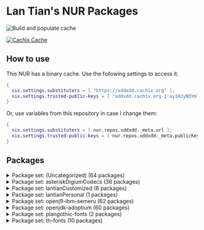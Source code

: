 # Lan Tian's NUR Packages

![Build and populate cache](https://github.com/xddxdd/nur-packages/workflows/Build%20and%20populate%20cache/badge.svg)

[![Cachix Cache](https://img.shields.io/badge/cachix-xddxdd-blue.svg)](https://xddxdd.cachix.org)

## How to use

This NUR has a binary cache. Use the following settings to access it:

```nix
{
  nix.settings.substituters = [ "https://xddxdd.cachix.org" ];
  nix.settings.trusted-public-keys = [ "xddxdd.cachix.org-1:ay1HJyNDYmlSwj5NXQG065C8LfoqqKaTNCyzeixGjf8=" ];
}
```

Or, use variables from this repository in case I change them:

```nix
{
  nix.settings.substituters = [ nur.repos.xddxdd._meta.url ];
  nix.settings.trusted-public-keys = [ nur.repos.xddxdd._meta.publicKey ];
}
```

## Packages

<details>
<summary>Package set: (Uncategorized) (64 packages)</summary>

| State | Name | Version | Path | Description |
| ----- | ---- | ------- | ---- | ----------- |
|  | [an-anime-game-launcher-bin](https://github.com/an-anime-team/an-anime-game-launcher) |  | `an-anime-game-launcher-bin` | (EXPERIMENTAL: Needs manual game patching) An Anime Game launcher for Linux with automatic patching fixing detection of Linux/Wine and telemetry disabling |
|  | [an-anime-game-launcher-gtk](https://github.com/an-anime-team/an-anime-game-launcher-gtk) | 1.2.3 | `an-anime-game-launcher-gtk-bin` | (EXPERIMENTAL: Needs manual game patching) An Anime Game Launcher variant written on Rust, GTK4 and libadwaita, using Anime Game Core library |
|  | [asterisk-g72x](https://github.com/arkadijs/asterisk-g72x) | 3855cec2ef2667f3e9224006dbaf179575752218 | `asterisk-g72x` | G.729 and G.723.1 codecs for Asterisk (Only G.729 is enabled) |
|  | [baidupcs-go](https://github.com/qjfoidnh/BaiduPCS-Go) | v3.9.0 | `baidupcs-go` | iikira/BaiduPCS-Go 原版基础上集成了分享链接/秒传链接转存功能 |
|  | [bilibili](https://app.bilibili.com/) | 1.8.2-1 | `bilibili` | Bilibili desktop client |
|  | [bird-babel-rtt](http://bird.network.cz) | e508ca76a198f633e1720466e1084333ae8b2742 | `bird-babel-rtt` | BIRD Internet Routing Daemon |
|  | [bird-lg-go](https://github.com/xddxdd/bird-lg-go) | 47c66b125cc28134cf1a39034b1067c8c4f8b2ce | `bird-lg-go` | BIRD looking glass in Go, for better maintainability, easier deployment & smaller memory footprint |
|  | [bird-lgproxy-go](https://github.com/xddxdd/bird-lg-go) | 47c66b125cc28134cf1a39034b1067c8c4f8b2ce | `bird-lgproxy-go` | BIRD looking glass in Go, for better maintainability, easier deployment & smaller memory footprint |
| `Broken` | [boringssl-oqs](https://openquantumsafe.org) | OQS-BoringSSL-snapshot-2022-08 | `boringssl-oqs` | Fork of BoringSSL that includes prototype quantum-resistant key exchange and authentication in the TLS handshake based on liboqs |
|  | [calibre-cops](http://blog.slucas.fr/en/oss/calibre-opds-php-server) | 1.1.3 | `calibre-cops` | Calibre OPDS (and HTML) PHP Server : web-based light alternative to Calibre content server / Calibre2OPDS to serve ebooks (epub, mobi, pdf, ...) |
|  | [chmlib](http://www.jedrea.com/chmlib) | 0.40a | `chmlib-utils` | A library for dealing with Microsoft ITSS/CHM format files |
|  | [chromium-oqs-bin](https://github.com/open-quantum-safe/oqs-demos) | 0.7.2 | `chromium-oqs-bin` | Chromium with Open Quantum Safe patches |
|  | [cloudpan189-go](https://github.com/tickstep/cloudpan189-go) | v0.1.2 | `cloudpan189-go` | 天翼云盘命令行客户端(CLI)，基于GO语言实现 |
|  | [deepspeech-gpu](https://github.com/mozilla/DeepSpeech) | 0.9.3 | `deepspeech-gpu` | Speech-to-text engine which can run in real time on devices ranging from a Raspberry Pi 4 to high power GPU servers. |
|  | [deepspeech](https://github.com/mozilla/DeepSpeech) | 0.9.3 | `deepspeech-wrappers` | Speech-to-text engine which can run in real time on devices ranging from a Raspberry Pi 4 to high power GPU servers. |
|  | [dingtalk](https://www.dingtalk.com/) | 1.4.0.20909 | `dingtalk` | 钉钉 |
|  | [dn42-pingfinder](https://git.dn42.dev/dn42/pingfinder/src/branch/master/clients) | 1.0.0 | `dn42-pingfinder` | DN42 Pingfinder |
|  | [douban-openapi-server](https://github.com/caryyu/douban-openapi-server) | c7e2a0f59ba5cfb2d10a31013547686a4afab99d | `douban-openapi-server` | A Douban API server that provides an unofficial APIs for media information gathering |
|  | [drone-vault](https://docs.drone.io/configure/secrets/external/vault/) | v1.2.0 | `drone-vault` | Drone plugin for integrating with the Vault secrets manager |
|  | [etherguard](https://github.com/KusakabeShi/EtherGuard-VPN) | 1356780d7d37ad5c44d3d25d2137be6120b8bf87 | `etherguard` | Layer2 version of wireguard with Floyd Warshall implement in go |
|  | [fcitx5-breeze](https://github.com/scratch-er/fcitx5-breeze) | 2.0.0 | `fcitx5-breeze` | Fcitx5 theme to match KDE's Breeze style |
|  | [flasgger](http://flasgger.pythonanywhere.com/) | 0.9.5 | `flasgger` | Easy OpenAPI specs and Swagger UI for your Flask API |
|  | [ftp-proxy](http://www.ftpproxy.org/) | 1.2.3 | `ftp-proxy` | ftp.proxy - FTP Proxy Server |
|  | [genshin-checkin-helper](https://gitlab.com/y1ndan/genshin-checkin-helper) | b9e36543bfe5b042e015463e5d0398cd234cba90 | `genshin-checkin-helper` | More than check-in for Genshin Impact. |
|  | [genshinhelper2](https://gitlab.com/y1ndan/genshinhelper2) | e786dedd153fb551baded7ee77d7eefa909555f7 | `genshinhelper2` | A Python library for miHoYo bbs and HoYoLAB Community. |
|  | [glauth](https://github.com/glauth/glauth) | v2.2.0-RC1 | `glauth` | A lightweight LDAP server for development, home use, or CI |
|  | [gopherus](http://gopherus.sourceforge.net/) | 1.2.1 | `gopherus` | Gopherus is a free, multiplatform, console-mode gopher client that provides a classic text interface to the gopherspace. |
|  | [hath](https://e-hentai.org/) | 1.6.1 | `hath` | Hentai@Home |
|  | [hesuvi-hrir](https://sourceforge.net/projects/hesuvi/) | 2.0.0.1 | `hesuvi-hrir` | Headphone Surround Virtualizations for Equalizer APO |
|  | [hoyo-glyphs](https://github.com/SpeedyOrc-C/Hoyo-Glyphs) | f87da0abeb152e9caf0d84b039f9a37d4af3bfa6 | `hoyo-glyphs` | Constructed scripts by Hoyoverse 米哈游的架空文字  |
|  | [kaixinsong-fonts](http://www.guoxuedashi.net/zidian/bujian/KaiXinSong.php) | 3.0 | `kaixinsong-fonts` | KaiXinSong |
|  | [konnect](https://github.com/Kopano-dev/konnect) | v0.34.0 | `konnect` | Kopano Konnect implements an OpenID provider (OP) with integrated web login and consent forms. |
|  | [ldap-auth-proxy](https://github.com/pinepain/ldap-auth-proxy) | 66a8236af574f554478fe376051b95f61235efc9 | `ldap-auth-proxy` | A simple drop-in HTTP proxy for transparent LDAP authentication which is also a HTTP auth backend. |
|  | [libnftnl](https://netfilter.org/projects/libnftnl/) | 1.2.4 | `libnftnl-fullcone` | A userspace library providing a low-level netlink API to the in-kernel nf_tables subsystem |
|  | [liboqs](https://openquantumsafe.org) | 0.7.2 | `liboqs` | C library for prototyping and experimenting with quantum-resistant cryptography |
|  | [netboot-xyz](https://netboot.xyz/) | 2.0.65 | `netboot-xyz` | Your favorite operating systems in one place. A network-based bootable operating system installer based on iPXE. |
|  | [netns-exec](https://github.com/pekman/netns-exec) | aa346fd058d47b238ae1b86250f414bcab2e7927 | `netns-exec` | Run command in Linux network namespace as normal user |
|  | [nftables](https://netfilter.org/projects/nftables/) | 1.0.5 | `nftables-fullcone` | The project that aims to replace the existing {ip,ip6,arp,eb}tables framework |
|  | [noise-suppression-for-voice](https://github.com/werman/noise-suppression-for-voice) | v1.03 | `noise-suppression-for-voice` | Noise suppression plugin based on Xiph's RNNoise |
|  | [nullfs](https://github.com/xrgtn/nullfs) | 0884f87ec01faaee219f59742c14ed3c3945f5c0 | `nullfs` | FUSE nullfs drivers |
|  | [nvlax](https://github.com/illnyang/nvlax) | b3699ad40c4dfbb9d46c53325d63ae8bf4a94d7f | `nvlax` | Future-proof NvENC & NvFBC patcher |
|  | [onepush](https://gitlab.com/y1ndan/onepush) | c7dd8c82e4eb74501d7e6bcf0c42d1caa0c0ffc2 | `onepush` | A Python library to send notifications to your iPhone, Discord, Telegram, WeChat, QQ and DingTalk. |
|  | [openssl-oqs](https://www.openssl.org/) | 1.1.1 | `openssl-oqs` | A cryptographic library that implements the SSL and TLS protocols |
|  | [openssl-oqs-provider](https://openquantumsafe.org) | 34c62eb06401c1f6986892a28c6f6646e3985949 | `openssl-oqs-provider` | OpenSSL 3 provider containing post-quantum algorithms |
|  | [osdlyrics](https://github.com/osdlyrics/osdlyrics) | 0.5.12 | `osdlyrics` | Standalone lyrics fetcher/displayer (windowed and OSD mode). |
|  | [payload-dumper-go](https://github.com/ssut/payload-dumper-go) | 1.2.2 | `payload-dumper-go` | An android OTA payload dumper written in Go |
|  | [phpmyadmin](https://www.phpmyadmin.net/) | 5.2.0 | `phpmyadmin` | A web interface for MySQL and MariaDB |
|  | [phppgadmin](https://github.com/phppgadmin/phppgadmin) | v7.14.3-mod | `phppgadmin` | The premier web-based administration tool for PostgreSQL |
|  | [qbittorrent-enhanced-edition](https://www.qbittorrent.org/) | release-4.5.0.10 | `qbittorrent-enhanced-edition` | Featureful free software BitTorrent client |
|  | [qemu-user-static](http://www.qemu.org/) | 7.2+dfsg-1 | `qemu-user-static` | A generic and open source machine emulator and virtualizer |
|  | [qq](https://im.qq.com/linuxqq) | 2.0.0-b2-1089 | `qq` | Tencent QQ for Linux |
|  | [qq](https://im.qq.com/linuxqq/index.html) | 2.0.1 | `qq-beta` | (HIGHLY EXPERIMENTAL) QQ beta edition |
|  | [qqmusic](https://y.qq.com/) | 1.1.5 | `qqmusic` | Tencent QQ Music (Untested) |
|  | [rime-aurora-pinyin](https://github.com/hosxy/rime-aurora-pinyin) | 122b46976401995cbafcfc748806985ff3a437a4 | `rime-aurora-pinyin` | 【极光拼音】输入方案 |
|  | [rime-dict](https://github.com/Iorest/rime-dict) | 325ecbda51cd93e07e2fe02e37e5f14d94a4a541 | `rime-dict` | RIME 词库增强 |
|  | [rime-moegirl](https://github.com/outloudvi/mw2fcitx/releases) | 20221214 | `rime-moegirl` | Releases for dict of zh.moegirl.org.cn |
|  | [rime-zhwiki](https://github.com/felixonmars/fcitx5-pinyin-zhwiki) | 20220529 | `rime-zhwiki` | Fcitx 5 Pinyin Dictionary from zh.wikipedia.org |
|  | [route-chain](https://github.com/xddxdd/route-chain) | e68c96e5e4df70c797d5a99acc8226713a22d7f5 | `route-chain` | A small app to generate a long path in traceroute. |
|  | [svp](https://www.svp-team.com/wiki/SVP:Linux) | 4.5.210 | `svp` | SmoothVideo Project 4 (SVP4) |
|  | [tachidesk-server](https://github.com/Suwayomi/Tachidesk-Server) | 0.6.2-r1074 | `tachidesk-server` | A rewrite of Tachiyomi for the Desktop |
|  | [vs-rife](https://github.com/HolyWu/vs-rife) | v3.0.0 | `vs-rife` | Real-Time Intermediate Flow Estimation for Video Frame Interpolation for VapourSynth |
|  | [wechat-uos](https://weixin.qq.com/) | 2.1.5 | `wechat-uos` | WeChat desktop (System Electron) |
|  | [wechat-uos-bin](https://weixin.qq.com/) | 2.1.5 | `wechat-uos-bin` | WeChat desktop (Official binary) |
|  | [wine-wechat](https://weixin.qq.com/) | 3.7.6 | `wine-wechat` | Wine WeChat |
</details>


<details>
<summary>Package set: asteriskDigiumCodecs (36 packages)</summary>

| State | Name | Version | Path | Description |
| ----- | ---- | ------- | ---- | ----------- |
|  | [asterisk-11-codec-silk](https://downloads.digium.com/pub/telephony/codec_silk/) | 1.0.3 | `asteriskDigiumCodecs.11.silk` | Asterisk 11 silk Codec by Digium |
|  | [asterisk-11-codec-siren14](https://downloads.digium.com/pub/telephony/codec_siren14/) | 1.0.7 | `asteriskDigiumCodecs.11.siren14` | Asterisk 11 siren14 Codec by Digium |
|  | [asterisk-11-codec-siren7](https://downloads.digium.com/pub/telephony/codec_siren7/) | 1.0.7 | `asteriskDigiumCodecs.11.siren7` | Asterisk 11 siren7 Codec by Digium |
|  | [asterisk-12-codec-silk](https://downloads.digium.com/pub/telephony/codec_silk/) | 1.0.3 | `asteriskDigiumCodecs.12.silk` | Asterisk 12 silk Codec by Digium |
|  | [asterisk-13-codec-opus](https://downloads.digium.com/pub/telephony/codec_opus/) | 1.3.0 | `asteriskDigiumCodecs.13.opus` | Asterisk 13 opus Codec by Digium |
|  | [asterisk-13-codec-silk](https://downloads.digium.com/pub/telephony/codec_silk/) | 1.0.3 | `asteriskDigiumCodecs.13.silk` | Asterisk 13 silk Codec by Digium |
|  | [asterisk-13-codec-siren14](https://downloads.digium.com/pub/telephony/codec_siren14/) | 1.0.7 | `asteriskDigiumCodecs.13.siren14` | Asterisk 13 siren14 Codec by Digium |
|  | [asterisk-13-codec-siren7](https://downloads.digium.com/pub/telephony/codec_siren7/) | 1.0.7 | `asteriskDigiumCodecs.13.siren7` | Asterisk 13 siren7 Codec by Digium |
|  | [asterisk-14-codec-opus](https://downloads.digium.com/pub/telephony/codec_opus/) | 1.3.0 | `asteriskDigiumCodecs.14.opus` | Asterisk 14 opus Codec by Digium |
|  | [asterisk-14-codec-silk](https://downloads.digium.com/pub/telephony/codec_silk/) | 1.0.3 | `asteriskDigiumCodecs.14.silk` | Asterisk 14 silk Codec by Digium |
|  | [asterisk-14-codec-siren14](https://downloads.digium.com/pub/telephony/codec_siren14/) | 1.0.7 | `asteriskDigiumCodecs.14.siren14` | Asterisk 14 siren14 Codec by Digium |
|  | [asterisk-14-codec-siren7](https://downloads.digium.com/pub/telephony/codec_siren7/) | 1.0.7 | `asteriskDigiumCodecs.14.siren7` | Asterisk 14 siren7 Codec by Digium |
|  | [asterisk-15-codec-opus](https://downloads.digium.com/pub/telephony/codec_opus/) | 1.3.0 | `asteriskDigiumCodecs.15.opus` | Asterisk 15 opus Codec by Digium |
|  | [asterisk-15-codec-silk](https://downloads.digium.com/pub/telephony/codec_silk/) | 1.0.3 | `asteriskDigiumCodecs.15.silk` | Asterisk 15 silk Codec by Digium |
|  | [asterisk-15-codec-siren14](https://downloads.digium.com/pub/telephony/codec_siren14/) | 1.0.7 | `asteriskDigiumCodecs.15.siren14` | Asterisk 15 siren14 Codec by Digium |
|  | [asterisk-15-codec-siren7](https://downloads.digium.com/pub/telephony/codec_siren7/) | 1.0.7 | `asteriskDigiumCodecs.15.siren7` | Asterisk 15 siren7 Codec by Digium |
|  | [asterisk-16-codec-opus](https://downloads.digium.com/pub/telephony/codec_opus/) | 1.3.0 | `asteriskDigiumCodecs.16.opus` | Asterisk 16 opus Codec by Digium |
|  | [asterisk-16-codec-silk](https://downloads.digium.com/pub/telephony/codec_silk/) | 1.0.3 | `asteriskDigiumCodecs.16.silk` | Asterisk 16 silk Codec by Digium |
|  | [asterisk-16-codec-siren14](https://downloads.digium.com/pub/telephony/codec_siren14/) | 1.0.7 | `asteriskDigiumCodecs.16.siren14` | Asterisk 16 siren14 Codec by Digium |
|  | [asterisk-16-codec-siren7](https://downloads.digium.com/pub/telephony/codec_siren7/) | 1.0.7 | `asteriskDigiumCodecs.16.siren7` | Asterisk 16 siren7 Codec by Digium |
|  | [asterisk-17-codec-opus](https://downloads.digium.com/pub/telephony/codec_opus/) | 1.3.0 | `asteriskDigiumCodecs.17.opus` | Asterisk 17 opus Codec by Digium |
|  | [asterisk-17-codec-silk](https://downloads.digium.com/pub/telephony/codec_silk/) | 1.0.3 | `asteriskDigiumCodecs.17.silk` | Asterisk 17 silk Codec by Digium |
|  | [asterisk-17-codec-siren14](https://downloads.digium.com/pub/telephony/codec_siren14/) | 1.0.7 | `asteriskDigiumCodecs.17.siren14` | Asterisk 17 siren14 Codec by Digium |
|  | [asterisk-17-codec-siren7](https://downloads.digium.com/pub/telephony/codec_siren7/) | 1.0.7 | `asteriskDigiumCodecs.17.siren7` | Asterisk 17 siren7 Codec by Digium |
|  | [asterisk-18-codec-opus](https://downloads.digium.com/pub/telephony/codec_opus/) | 1.3.0 | `asteriskDigiumCodecs.18.opus` | Asterisk 18 opus Codec by Digium |
|  | [asterisk-18-codec-silk](https://downloads.digium.com/pub/telephony/codec_silk/) | 1.0.3 | `asteriskDigiumCodecs.18.silk` | Asterisk 18 silk Codec by Digium |
|  | [asterisk-18-codec-siren14](https://downloads.digium.com/pub/telephony/codec_siren14/) | 1.0.7 | `asteriskDigiumCodecs.18.siren14` | Asterisk 18 siren14 Codec by Digium |
|  | [asterisk-18-codec-siren7](https://downloads.digium.com/pub/telephony/codec_siren7/) | 1.0.7 | `asteriskDigiumCodecs.18.siren7` | Asterisk 18 siren7 Codec by Digium |
|  | [asterisk-19-codec-opus](https://downloads.digium.com/pub/telephony/codec_opus/) | 1.3.0 | `asteriskDigiumCodecs.19.opus` | Asterisk 19 opus Codec by Digium |
|  | [asterisk-19-codec-silk](https://downloads.digium.com/pub/telephony/codec_silk/) | 1.0.3 | `asteriskDigiumCodecs.19.silk` | Asterisk 19 silk Codec by Digium |
|  | [asterisk-19-codec-siren14](https://downloads.digium.com/pub/telephony/codec_siren14/) | 1.0.7 | `asteriskDigiumCodecs.19.siren14` | Asterisk 19 siren14 Codec by Digium |
|  | [asterisk-19-codec-siren7](https://downloads.digium.com/pub/telephony/codec_siren7/) | 1.0.7 | `asteriskDigiumCodecs.19.siren7` | Asterisk 19 siren7 Codec by Digium |
|  | [asterisk-20-codec-opus](https://downloads.digium.com/pub/telephony/codec_opus/) | 1.3.0 | `asteriskDigiumCodecs.20.opus` | Asterisk 20 opus Codec by Digium |
|  | [asterisk-20-codec-silk](https://downloads.digium.com/pub/telephony/codec_silk/) | 1.0.3 | `asteriskDigiumCodecs.20.silk` | Asterisk 20 silk Codec by Digium |
|  | [asterisk-20-codec-siren14](https://downloads.digium.com/pub/telephony/codec_siren14/) | 1.0.7 | `asteriskDigiumCodecs.20.siren14` | Asterisk 20 siren14 Codec by Digium |
|  | [asterisk-20-codec-siren7](https://downloads.digium.com/pub/telephony/codec_siren7/) | 1.0.7 | `asteriskDigiumCodecs.20.siren7` | Asterisk 20 siren7 Codec by Digium |
</details>

<details>
<summary>Package set: lantianCustomized (8 packages)</summary>

| State | Name | Version | Path | Description |
| ----- | ---- | ------- | ---- | ----------- |
|  | [asterisk](https://www.asterisk.org/) | 20.0.0 | `lantianCustomized.asterisk` | Asterisk with Lan Tian modifications |
|  | [coredns-lantian](https://github.com/xddxdd/coredns) | 41a20197433c06398c7cfe17f1935c026b01c4fd | `lantianCustomized.coredns` | CoreDNS with Lan Tian's modifications |
|  | [linux](https://www.kernel.org/) | 6.1.0 | `lantianCustomized.linux-xanmod-lantian` | The Linux kernel (with patches: bridge-stp-helper, request-key-helper, 0001-drm-i915-gvt-Add-virtual-option-ROM-emulation.patch, 0002-qcserial.patch, 0004-hp-omen-fourzone.patch, 0008-hp-omen-mute-led.patch) |
|  | linux-config | 6.1.0 | `lantianCustomized.linux-xanmod-lantian-config` |  |
|  | [linux](https://www.kernel.org/) | 6.1.0 | `lantianCustomized.linux-xanmod-lantian-lto` | The Linux kernel (with patches: bridge-stp-helper, request-key-helper, 0001-drm-i915-gvt-Add-virtual-option-ROM-emulation.patch, 0002-qcserial.patch, 0004-hp-omen-fourzone.patch, 0008-hp-omen-mute-led.patch) |
|  | linux-config | 6.1.0 | `lantianCustomized.linux-xanmod-lantian-lto-config` |  |
|  | [nbfc-linux-lantian](https://github.com/xddxdd/nbfc-linux) | 32a49117ca3ff17d7681713a8dc8812323142dcb | `lantianCustomized.nbfc-linux` | NoteBook FanControl ported to Linux (with Lan Tian's modifications) |
|  | [nginx-lantian](https://openresty.org) | 1.21.4.1 | `lantianCustomized.nginx` | OpenResty with Lan Tian modifications |
</details>

<details>
<summary>Package set: lantianPersonal (1 packages)</summary>

| State | Name | Version | Path | Description |
| ----- | ---- | ------- | ---- | ----------- |
|  | libltnginx | 96698a667740ac45ca4571a04a6cfe39caf926c0 | `lantianPersonal.libltnginx` |  |
</details>

<details>
<summary>Package set: openj9-ibm-semeru (62 packages)</summary>

| State | Name | Version | Path | Description |
| ----- | ---- | ------- | ---- | ----------- |
|  | [openj9-ibm-semeru-jdk-bin](https://developer.ibm.com/languages/java/semeru-runtimes/) | 11.0.17.0 | `openj9-ibm-semeru.jdk-bin-11` | OpenJ9 binaries built by IBM Semeru |
|  | [openj9-ibm-semeru-jdk-bin](https://developer.ibm.com/languages/java/semeru-runtimes/) | 11.0.12.0 | `openj9-ibm-semeru.jdk-bin-11_0_12_0` | OpenJ9 binaries built by IBM Semeru |
|  | [openj9-ibm-semeru-jdk-bin](https://developer.ibm.com/languages/java/semeru-runtimes/) | 11.0.13.0 | `openj9-ibm-semeru.jdk-bin-11_0_13_0` | OpenJ9 binaries built by IBM Semeru |
|  | [openj9-ibm-semeru-jdk-bin](https://developer.ibm.com/languages/java/semeru-runtimes/) | 11.0.14.0 | `openj9-ibm-semeru.jdk-bin-11_0_14_0` | OpenJ9 binaries built by IBM Semeru |
|  | [openj9-ibm-semeru-jdk-bin](https://developer.ibm.com/languages/java/semeru-runtimes/) | 11.0.14.1 | `openj9-ibm-semeru.jdk-bin-11_0_14_1` | OpenJ9 binaries built by IBM Semeru |
|  | [openj9-ibm-semeru-jdk-bin](https://developer.ibm.com/languages/java/semeru-runtimes/) | 11.0.15.0 | `openj9-ibm-semeru.jdk-bin-11_0_15_0` | OpenJ9 binaries built by IBM Semeru |
|  | [openj9-ibm-semeru-jdk-bin](https://developer.ibm.com/languages/java/semeru-runtimes/) | 11.0.16.0 | `openj9-ibm-semeru.jdk-bin-11_0_16_0` | OpenJ9 binaries built by IBM Semeru |
|  | [openj9-ibm-semeru-jdk-bin](https://developer.ibm.com/languages/java/semeru-runtimes/) | 11.0.16.1 | `openj9-ibm-semeru.jdk-bin-11_0_16_1` | OpenJ9 binaries built by IBM Semeru |
|  | [openj9-ibm-semeru-jdk-bin](https://developer.ibm.com/languages/java/semeru-runtimes/) | 11.0.17.0 | `openj9-ibm-semeru.jdk-bin-11_0_17_0` | OpenJ9 binaries built by IBM Semeru |
|  | [openj9-ibm-semeru-jdk-bin](https://developer.ibm.com/languages/java/semeru-runtimes/) | 16.0.2.0 | `openj9-ibm-semeru.jdk-bin-16` | OpenJ9 binaries built by IBM Semeru |
|  | [openj9-ibm-semeru-jdk-bin](https://developer.ibm.com/languages/java/semeru-runtimes/) | 16.0.2.0 | `openj9-ibm-semeru.jdk-bin-16_0_2_0` | OpenJ9 binaries built by IBM Semeru |
|  | [openj9-ibm-semeru-jdk-bin](https://developer.ibm.com/languages/java/semeru-runtimes/) | 17.0.5.0 | `openj9-ibm-semeru.jdk-bin-17` | OpenJ9 binaries built by IBM Semeru |
|  | [openj9-ibm-semeru-jdk-bin](https://developer.ibm.com/languages/java/semeru-runtimes/) | 17.0.1.0 | `openj9-ibm-semeru.jdk-bin-17_0_1_0` | OpenJ9 binaries built by IBM Semeru |
|  | [openj9-ibm-semeru-jdk-bin](https://developer.ibm.com/languages/java/semeru-runtimes/) | 17.0.2.0 | `openj9-ibm-semeru.jdk-bin-17_0_2_0` | OpenJ9 binaries built by IBM Semeru |
|  | [openj9-ibm-semeru-jdk-bin](https://developer.ibm.com/languages/java/semeru-runtimes/) | 17.0.3.0 | `openj9-ibm-semeru.jdk-bin-17_0_3_0` | OpenJ9 binaries built by IBM Semeru |
|  | [openj9-ibm-semeru-jdk-bin](https://developer.ibm.com/languages/java/semeru-runtimes/) | 17.0.4.0 | `openj9-ibm-semeru.jdk-bin-17_0_4_0` | OpenJ9 binaries built by IBM Semeru |
|  | [openj9-ibm-semeru-jdk-bin](https://developer.ibm.com/languages/java/semeru-runtimes/) | 17.0.4.1 | `openj9-ibm-semeru.jdk-bin-17_0_4_1` | OpenJ9 binaries built by IBM Semeru |
|  | [openj9-ibm-semeru-jdk-bin](https://developer.ibm.com/languages/java/semeru-runtimes/) | 17.0.5.0 | `openj9-ibm-semeru.jdk-bin-17_0_5_0` | OpenJ9 binaries built by IBM Semeru |
|  | [openj9-ibm-semeru-jdk-bin](https://developer.ibm.com/languages/java/semeru-runtimes/) | 18.0.2.1 | `openj9-ibm-semeru.jdk-bin-18` | OpenJ9 binaries built by IBM Semeru |
|  | [openj9-ibm-semeru-jdk-bin](https://developer.ibm.com/languages/java/semeru-runtimes/) | 18.0.1.0 | `openj9-ibm-semeru.jdk-bin-18_0_1_0` | OpenJ9 binaries built by IBM Semeru |
|  | [openj9-ibm-semeru-jdk-bin](https://developer.ibm.com/languages/java/semeru-runtimes/) | 18.0.1.1 | `openj9-ibm-semeru.jdk-bin-18_0_1_1` | OpenJ9 binaries built by IBM Semeru |
|  | [openj9-ibm-semeru-jdk-bin](https://developer.ibm.com/languages/java/semeru-runtimes/) | 18.0.2.0 | `openj9-ibm-semeru.jdk-bin-18_0_2_0` | OpenJ9 binaries built by IBM Semeru |
|  | [openj9-ibm-semeru-jdk-bin](https://developer.ibm.com/languages/java/semeru-runtimes/) | 18.0.2.1 | `openj9-ibm-semeru.jdk-bin-18_0_2_1` | OpenJ9 binaries built by IBM Semeru |
|  | [openj9-ibm-semeru-jdk-bin](https://developer.ibm.com/languages/java/semeru-runtimes/) | 8.0.352.0 | `openj9-ibm-semeru.jdk-bin-8` | OpenJ9 binaries built by IBM Semeru |
|  | [openj9-ibm-semeru-jdk-bin](https://developer.ibm.com/languages/java/semeru-runtimes/) | 8.0.302.0 | `openj9-ibm-semeru.jdk-bin-8_0_302_0` | OpenJ9 binaries built by IBM Semeru |
|  | [openj9-ibm-semeru-jdk-bin](https://developer.ibm.com/languages/java/semeru-runtimes/) | 8.0.312.0 | `openj9-ibm-semeru.jdk-bin-8_0_312_0` | OpenJ9 binaries built by IBM Semeru |
|  | [openj9-ibm-semeru-jdk-bin](https://developer.ibm.com/languages/java/semeru-runtimes/) | 8.0.322.0 | `openj9-ibm-semeru.jdk-bin-8_0_322_0` | OpenJ9 binaries built by IBM Semeru |
|  | [openj9-ibm-semeru-jdk-bin](https://developer.ibm.com/languages/java/semeru-runtimes/) | 8.0.332.0 | `openj9-ibm-semeru.jdk-bin-8_0_332_0` | OpenJ9 binaries built by IBM Semeru |
|  | [openj9-ibm-semeru-jdk-bin](https://developer.ibm.com/languages/java/semeru-runtimes/) | 8.0.345.0 | `openj9-ibm-semeru.jdk-bin-8_0_345_0` | OpenJ9 binaries built by IBM Semeru |
|  | [openj9-ibm-semeru-jdk-bin](https://developer.ibm.com/languages/java/semeru-runtimes/) | 8.0.345.1 | `openj9-ibm-semeru.jdk-bin-8_0_345_1` | OpenJ9 binaries built by IBM Semeru |
|  | [openj9-ibm-semeru-jdk-bin](https://developer.ibm.com/languages/java/semeru-runtimes/) | 8.0.352.0 | `openj9-ibm-semeru.jdk-bin-8_0_352_0` | OpenJ9 binaries built by IBM Semeru |
|  | [openj9-ibm-semeru-jre-bin](https://developer.ibm.com/languages/java/semeru-runtimes/) | 11.0.17.0 | `openj9-ibm-semeru.jre-bin-11` | OpenJ9 binaries built by IBM Semeru |
|  | [openj9-ibm-semeru-jre-bin](https://developer.ibm.com/languages/java/semeru-runtimes/) | 11.0.12.0 | `openj9-ibm-semeru.jre-bin-11_0_12_0` | OpenJ9 binaries built by IBM Semeru |
|  | [openj9-ibm-semeru-jre-bin](https://developer.ibm.com/languages/java/semeru-runtimes/) | 11.0.13.0 | `openj9-ibm-semeru.jre-bin-11_0_13_0` | OpenJ9 binaries built by IBM Semeru |
|  | [openj9-ibm-semeru-jre-bin](https://developer.ibm.com/languages/java/semeru-runtimes/) | 11.0.14.0 | `openj9-ibm-semeru.jre-bin-11_0_14_0` | OpenJ9 binaries built by IBM Semeru |
|  | [openj9-ibm-semeru-jre-bin](https://developer.ibm.com/languages/java/semeru-runtimes/) | 11.0.14.1 | `openj9-ibm-semeru.jre-bin-11_0_14_1` | OpenJ9 binaries built by IBM Semeru |
|  | [openj9-ibm-semeru-jre-bin](https://developer.ibm.com/languages/java/semeru-runtimes/) | 11.0.15.0 | `openj9-ibm-semeru.jre-bin-11_0_15_0` | OpenJ9 binaries built by IBM Semeru |
|  | [openj9-ibm-semeru-jre-bin](https://developer.ibm.com/languages/java/semeru-runtimes/) | 11.0.16.0 | `openj9-ibm-semeru.jre-bin-11_0_16_0` | OpenJ9 binaries built by IBM Semeru |
|  | [openj9-ibm-semeru-jre-bin](https://developer.ibm.com/languages/java/semeru-runtimes/) | 11.0.16.1 | `openj9-ibm-semeru.jre-bin-11_0_16_1` | OpenJ9 binaries built by IBM Semeru |
|  | [openj9-ibm-semeru-jre-bin](https://developer.ibm.com/languages/java/semeru-runtimes/) | 11.0.17.0 | `openj9-ibm-semeru.jre-bin-11_0_17_0` | OpenJ9 binaries built by IBM Semeru |
|  | [openj9-ibm-semeru-jre-bin](https://developer.ibm.com/languages/java/semeru-runtimes/) | 16.0.2.0 | `openj9-ibm-semeru.jre-bin-16` | OpenJ9 binaries built by IBM Semeru |
|  | [openj9-ibm-semeru-jre-bin](https://developer.ibm.com/languages/java/semeru-runtimes/) | 16.0.2.0 | `openj9-ibm-semeru.jre-bin-16_0_2_0` | OpenJ9 binaries built by IBM Semeru |
|  | [openj9-ibm-semeru-jre-bin](https://developer.ibm.com/languages/java/semeru-runtimes/) | 17.0.5.0 | `openj9-ibm-semeru.jre-bin-17` | OpenJ9 binaries built by IBM Semeru |
|  | [openj9-ibm-semeru-jre-bin](https://developer.ibm.com/languages/java/semeru-runtimes/) | 17.0.1.0 | `openj9-ibm-semeru.jre-bin-17_0_1_0` | OpenJ9 binaries built by IBM Semeru |
|  | [openj9-ibm-semeru-jre-bin](https://developer.ibm.com/languages/java/semeru-runtimes/) | 17.0.2.0 | `openj9-ibm-semeru.jre-bin-17_0_2_0` | OpenJ9 binaries built by IBM Semeru |
|  | [openj9-ibm-semeru-jre-bin](https://developer.ibm.com/languages/java/semeru-runtimes/) | 17.0.3.0 | `openj9-ibm-semeru.jre-bin-17_0_3_0` | OpenJ9 binaries built by IBM Semeru |
|  | [openj9-ibm-semeru-jre-bin](https://developer.ibm.com/languages/java/semeru-runtimes/) | 17.0.4.0 | `openj9-ibm-semeru.jre-bin-17_0_4_0` | OpenJ9 binaries built by IBM Semeru |
|  | [openj9-ibm-semeru-jre-bin](https://developer.ibm.com/languages/java/semeru-runtimes/) | 17.0.4.1 | `openj9-ibm-semeru.jre-bin-17_0_4_1` | OpenJ9 binaries built by IBM Semeru |
|  | [openj9-ibm-semeru-jre-bin](https://developer.ibm.com/languages/java/semeru-runtimes/) | 17.0.5.0 | `openj9-ibm-semeru.jre-bin-17_0_5_0` | OpenJ9 binaries built by IBM Semeru |
|  | [openj9-ibm-semeru-jre-bin](https://developer.ibm.com/languages/java/semeru-runtimes/) | 18.0.2.1 | `openj9-ibm-semeru.jre-bin-18` | OpenJ9 binaries built by IBM Semeru |
|  | [openj9-ibm-semeru-jre-bin](https://developer.ibm.com/languages/java/semeru-runtimes/) | 18.0.1.0 | `openj9-ibm-semeru.jre-bin-18_0_1_0` | OpenJ9 binaries built by IBM Semeru |
|  | [openj9-ibm-semeru-jre-bin](https://developer.ibm.com/languages/java/semeru-runtimes/) | 18.0.1.1 | `openj9-ibm-semeru.jre-bin-18_0_1_1` | OpenJ9 binaries built by IBM Semeru |
|  | [openj9-ibm-semeru-jre-bin](https://developer.ibm.com/languages/java/semeru-runtimes/) | 18.0.2.0 | `openj9-ibm-semeru.jre-bin-18_0_2_0` | OpenJ9 binaries built by IBM Semeru |
|  | [openj9-ibm-semeru-jre-bin](https://developer.ibm.com/languages/java/semeru-runtimes/) | 18.0.2.1 | `openj9-ibm-semeru.jre-bin-18_0_2_1` | OpenJ9 binaries built by IBM Semeru |
|  | [openj9-ibm-semeru-jre-bin](https://developer.ibm.com/languages/java/semeru-runtimes/) | 8.0.352.0 | `openj9-ibm-semeru.jre-bin-8` | OpenJ9 binaries built by IBM Semeru |
|  | [openj9-ibm-semeru-jre-bin](https://developer.ibm.com/languages/java/semeru-runtimes/) | 8.0.302.0 | `openj9-ibm-semeru.jre-bin-8_0_302_0` | OpenJ9 binaries built by IBM Semeru |
|  | [openj9-ibm-semeru-jre-bin](https://developer.ibm.com/languages/java/semeru-runtimes/) | 8.0.312.0 | `openj9-ibm-semeru.jre-bin-8_0_312_0` | OpenJ9 binaries built by IBM Semeru |
|  | [openj9-ibm-semeru-jre-bin](https://developer.ibm.com/languages/java/semeru-runtimes/) | 8.0.322.0 | `openj9-ibm-semeru.jre-bin-8_0_322_0` | OpenJ9 binaries built by IBM Semeru |
|  | [openj9-ibm-semeru-jre-bin](https://developer.ibm.com/languages/java/semeru-runtimes/) | 8.0.332.0 | `openj9-ibm-semeru.jre-bin-8_0_332_0` | OpenJ9 binaries built by IBM Semeru |
|  | [openj9-ibm-semeru-jre-bin](https://developer.ibm.com/languages/java/semeru-runtimes/) | 8.0.345.0 | `openj9-ibm-semeru.jre-bin-8_0_345_0` | OpenJ9 binaries built by IBM Semeru |
|  | [openj9-ibm-semeru-jre-bin](https://developer.ibm.com/languages/java/semeru-runtimes/) | 8.0.345.1 | `openj9-ibm-semeru.jre-bin-8_0_345_1` | OpenJ9 binaries built by IBM Semeru |
|  | [openj9-ibm-semeru-jre-bin](https://developer.ibm.com/languages/java/semeru-runtimes/) | 8.0.352.0 | `openj9-ibm-semeru.jre-bin-8_0_352_0` | OpenJ9 binaries built by IBM Semeru |
</details>

<details>
<summary>Package set: openjdk-adoptium (60 packages)</summary>

| State | Name | Version | Path | Description |
| ----- | ---- | ------- | ---- | ----------- |
|  | [openjdk-adoptium-jdk-bin](https://adoptium.net/) | 11.0.17_8_adopt | `openjdk-adoptium.jdk-bin-11` | OpenJDK binaries built by Eclipse Adoptium |
|  | [openjdk-adoptium-jdk-bin](https://adoptium.net/) | 11.0.12_7_adopt | `openjdk-adoptium.jdk-bin-11_0_12_7` | OpenJDK binaries built by Eclipse Adoptium |
|  | [openjdk-adoptium-jdk-bin](https://adoptium.net/) | 11.0.13_8_adopt | `openjdk-adoptium.jdk-bin-11_0_13_8` | OpenJDK binaries built by Eclipse Adoptium |
|  | [openjdk-adoptium-jdk-bin](https://adoptium.net/) | 11.0.14.1_1_adopt | `openjdk-adoptium.jdk-bin-11_0_14_1_1` | OpenJDK binaries built by Eclipse Adoptium |
|  | [openjdk-adoptium-jdk-bin](https://adoptium.net/) | 11.0.14_9_adopt | `openjdk-adoptium.jdk-bin-11_0_14_9` | OpenJDK binaries built by Eclipse Adoptium |
|  | [openjdk-adoptium-jdk-bin](https://adoptium.net/) | 11.0.15_10_adopt | `openjdk-adoptium.jdk-bin-11_0_15_10` | OpenJDK binaries built by Eclipse Adoptium |
|  | [openjdk-adoptium-jdk-bin](https://adoptium.net/) | 11.0.16.1_1_adopt | `openjdk-adoptium.jdk-bin-11_0_16_1_1` | OpenJDK binaries built by Eclipse Adoptium |
|  | [openjdk-adoptium-jdk-bin](https://adoptium.net/) | 11.0.16_8_adopt | `openjdk-adoptium.jdk-bin-11_0_16_8` | OpenJDK binaries built by Eclipse Adoptium |
|  | [openjdk-adoptium-jdk-bin](https://adoptium.net/) | 11.0.17_8_adopt | `openjdk-adoptium.jdk-bin-11_0_17_8` | OpenJDK binaries built by Eclipse Adoptium |
|  | [openjdk-adoptium-jdk-bin](https://adoptium.net/) | 16.0.2_7_adopt | `openjdk-adoptium.jdk-bin-16` | OpenJDK binaries built by Eclipse Adoptium |
|  | [openjdk-adoptium-jdk-bin](https://adoptium.net/) | 16.0.2_7_adopt | `openjdk-adoptium.jdk-bin-16_0_2_7` | OpenJDK binaries built by Eclipse Adoptium |
|  | [openjdk-adoptium-jdk-bin](https://adoptium.net/) | 17.0.5_8_adopt | `openjdk-adoptium.jdk-bin-17` | OpenJDK binaries built by Eclipse Adoptium |
|  | [openjdk-adoptium-jdk-bin](https://adoptium.net/) | 17.0.1_12_adopt | `openjdk-adoptium.jdk-bin-17_0_1_12` | OpenJDK binaries built by Eclipse Adoptium |
|  | [openjdk-adoptium-jdk-bin](https://adoptium.net/) | 17.0.2_8_adopt | `openjdk-adoptium.jdk-bin-17_0_2_8` | OpenJDK binaries built by Eclipse Adoptium |
|  | [openjdk-adoptium-jdk-bin](https://adoptium.net/) | 17.0.3_7_adopt | `openjdk-adoptium.jdk-bin-17_0_3_7` | OpenJDK binaries built by Eclipse Adoptium |
|  | [openjdk-adoptium-jdk-bin](https://adoptium.net/) | 17.0.4.1_1_adopt | `openjdk-adoptium.jdk-bin-17_0_4_1_1` | OpenJDK binaries built by Eclipse Adoptium |
|  | [openjdk-adoptium-jdk-bin](https://adoptium.net/) | 17.0.4_8_adopt | `openjdk-adoptium.jdk-bin-17_0_4_8` | OpenJDK binaries built by Eclipse Adoptium |
|  | [openjdk-adoptium-jdk-bin](https://adoptium.net/) | 17.0.5_8_adopt | `openjdk-adoptium.jdk-bin-17_0_5_8` | OpenJDK binaries built by Eclipse Adoptium |
|  | [openjdk-adoptium-jdk-bin](https://adoptium.net/) | 17_35_adopt | `openjdk-adoptium.jdk-bin-17_35` | OpenJDK binaries built by Eclipse Adoptium |
|  | [openjdk-adoptium-jdk-bin](https://adoptium.net/) | 18.0.2.1_1_adopt | `openjdk-adoptium.jdk-bin-18` | OpenJDK binaries built by Eclipse Adoptium |
|  | [openjdk-adoptium-jdk-bin](https://adoptium.net/) | 18.0.1_10_adopt | `openjdk-adoptium.jdk-bin-18_0_1_10` | OpenJDK binaries built by Eclipse Adoptium |
|  | [openjdk-adoptium-jdk-bin](https://adoptium.net/) | 18.0.2.1_1_adopt | `openjdk-adoptium.jdk-bin-18_0_2_1_1` | OpenJDK binaries built by Eclipse Adoptium |
|  | [openjdk-adoptium-jdk-bin](https://adoptium.net/) | 18.0.2_9_adopt | `openjdk-adoptium.jdk-bin-18_0_2_9` | OpenJDK binaries built by Eclipse Adoptium |
|  | [openjdk-adoptium-jdk-bin](https://adoptium.net/) | 18_36_adopt | `openjdk-adoptium.jdk-bin-18_36` | OpenJDK binaries built by Eclipse Adoptium |
|  | [openjdk-adoptium-jdk-bin](https://adoptium.net/) | 8u352-b08_adopt | `openjdk-adoptium.jdk-bin-8` | OpenJDK binaries built by Eclipse Adoptium |
|  | [openjdk-adoptium-jdk-bin](https://adoptium.net/) | 8u302-b08 | `openjdk-adoptium.jdk-bin-8u302_b08` | OpenJDK binaries built by Eclipse Adoptium |
|  | [openjdk-adoptium-jdk-bin](https://adoptium.net/) | 8u312-b07 | `openjdk-adoptium.jdk-bin-8u312_b07` | OpenJDK binaries built by Eclipse Adoptium |
|  | [openjdk-adoptium-jdk-bin](https://adoptium.net/) | 8u322-b06_adopt | `openjdk-adoptium.jdk-bin-8u322_b06` | OpenJDK binaries built by Eclipse Adoptium |
|  | [openjdk-adoptium-jdk-bin](https://adoptium.net/) | 8u332-b09_adopt | `openjdk-adoptium.jdk-bin-8u332_b09` | OpenJDK binaries built by Eclipse Adoptium |
|  | [openjdk-adoptium-jdk-bin](https://adoptium.net/) | 8u342-b07_adopt | `openjdk-adoptium.jdk-bin-8u342_b07` | OpenJDK binaries built by Eclipse Adoptium |
|  | [openjdk-adoptium-jdk-bin](https://adoptium.net/) | 8u345-b01_adopt | `openjdk-adoptium.jdk-bin-8u345_b01` | OpenJDK binaries built by Eclipse Adoptium |
|  | [openjdk-adoptium-jdk-bin](https://adoptium.net/) | 8u352-b08_adopt | `openjdk-adoptium.jdk-bin-8u352_b08` | OpenJDK binaries built by Eclipse Adoptium |
|  | [openjdk-adoptium-jre-bin](https://adoptium.net/) | 11.0.17_8_adopt | `openjdk-adoptium.jre-bin-11` | OpenJDK binaries built by Eclipse Adoptium |
|  | [openjdk-adoptium-jre-bin](https://adoptium.net/) | 11.0.12_7_adopt | `openjdk-adoptium.jre-bin-11_0_12_7` | OpenJDK binaries built by Eclipse Adoptium |
|  | [openjdk-adoptium-jre-bin](https://adoptium.net/) | 11.0.13_8_adopt | `openjdk-adoptium.jre-bin-11_0_13_8` | OpenJDK binaries built by Eclipse Adoptium |
|  | [openjdk-adoptium-jre-bin](https://adoptium.net/) | 11.0.14.1_1_adopt | `openjdk-adoptium.jre-bin-11_0_14_1_1` | OpenJDK binaries built by Eclipse Adoptium |
|  | [openjdk-adoptium-jre-bin](https://adoptium.net/) | 11.0.14_9_adopt | `openjdk-adoptium.jre-bin-11_0_14_9` | OpenJDK binaries built by Eclipse Adoptium |
|  | [openjdk-adoptium-jre-bin](https://adoptium.net/) | 11.0.15_10_adopt | `openjdk-adoptium.jre-bin-11_0_15_10` | OpenJDK binaries built by Eclipse Adoptium |
|  | [openjdk-adoptium-jre-bin](https://adoptium.net/) | 11.0.16.1_1_adopt | `openjdk-adoptium.jre-bin-11_0_16_1_1` | OpenJDK binaries built by Eclipse Adoptium |
|  | [openjdk-adoptium-jre-bin](https://adoptium.net/) | 11.0.16_8_adopt | `openjdk-adoptium.jre-bin-11_0_16_8` | OpenJDK binaries built by Eclipse Adoptium |
|  | [openjdk-adoptium-jre-bin](https://adoptium.net/) | 11.0.17_8_adopt | `openjdk-adoptium.jre-bin-11_0_17_8` | OpenJDK binaries built by Eclipse Adoptium |
|  | [openjdk-adoptium-jre-bin](https://adoptium.net/) | 17.0.5_8_adopt | `openjdk-adoptium.jre-bin-17` | OpenJDK binaries built by Eclipse Adoptium |
|  | [openjdk-adoptium-jre-bin](https://adoptium.net/) | 17.0.1_12_adopt | `openjdk-adoptium.jre-bin-17_0_1_12` | OpenJDK binaries built by Eclipse Adoptium |
|  | [openjdk-adoptium-jre-bin](https://adoptium.net/) | 17.0.2_8_adopt | `openjdk-adoptium.jre-bin-17_0_2_8` | OpenJDK binaries built by Eclipse Adoptium |
|  | [openjdk-adoptium-jre-bin](https://adoptium.net/) | 17.0.3_7_adopt | `openjdk-adoptium.jre-bin-17_0_3_7` | OpenJDK binaries built by Eclipse Adoptium |
|  | [openjdk-adoptium-jre-bin](https://adoptium.net/) | 17.0.4.1_1_adopt | `openjdk-adoptium.jre-bin-17_0_4_1_1` | OpenJDK binaries built by Eclipse Adoptium |
|  | [openjdk-adoptium-jre-bin](https://adoptium.net/) | 17.0.4_8_adopt | `openjdk-adoptium.jre-bin-17_0_4_8` | OpenJDK binaries built by Eclipse Adoptium |
|  | [openjdk-adoptium-jre-bin](https://adoptium.net/) | 17.0.5_8_adopt | `openjdk-adoptium.jre-bin-17_0_5_8` | OpenJDK binaries built by Eclipse Adoptium |
|  | [openjdk-adoptium-jre-bin](https://adoptium.net/) | 18.0.2.1_1_adopt | `openjdk-adoptium.jre-bin-18` | OpenJDK binaries built by Eclipse Adoptium |
|  | [openjdk-adoptium-jre-bin](https://adoptium.net/) | 18.0.1_10_adopt | `openjdk-adoptium.jre-bin-18_0_1_10` | OpenJDK binaries built by Eclipse Adoptium |
|  | [openjdk-adoptium-jre-bin](https://adoptium.net/) | 18.0.2.1_1_adopt | `openjdk-adoptium.jre-bin-18_0_2_1_1` | OpenJDK binaries built by Eclipse Adoptium |
|  | [openjdk-adoptium-jre-bin](https://adoptium.net/) | 18.0.2_9_adopt | `openjdk-adoptium.jre-bin-18_0_2_9` | OpenJDK binaries built by Eclipse Adoptium |
|  | [openjdk-adoptium-jre-bin](https://adoptium.net/) | 8u352-b08_adopt | `openjdk-adoptium.jre-bin-8` | OpenJDK binaries built by Eclipse Adoptium |
|  | [openjdk-adoptium-jre-bin](https://adoptium.net/) | 8u302-b08 | `openjdk-adoptium.jre-bin-8u302_b08` | OpenJDK binaries built by Eclipse Adoptium |
|  | [openjdk-adoptium-jre-bin](https://adoptium.net/) | 8u312-b07 | `openjdk-adoptium.jre-bin-8u312_b07` | OpenJDK binaries built by Eclipse Adoptium |
|  | [openjdk-adoptium-jre-bin](https://adoptium.net/) | 8u322-b06_adopt | `openjdk-adoptium.jre-bin-8u322_b06` | OpenJDK binaries built by Eclipse Adoptium |
|  | [openjdk-adoptium-jre-bin](https://adoptium.net/) | 8u332-b09_adopt | `openjdk-adoptium.jre-bin-8u332_b09` | OpenJDK binaries built by Eclipse Adoptium |
|  | [openjdk-adoptium-jre-bin](https://adoptium.net/) | 8u342-b07_adopt | `openjdk-adoptium.jre-bin-8u342_b07` | OpenJDK binaries built by Eclipse Adoptium |
|  | [openjdk-adoptium-jre-bin](https://adoptium.net/) | 8u345-b01_adopt | `openjdk-adoptium.jre-bin-8u345_b01` | OpenJDK binaries built by Eclipse Adoptium |
|  | [openjdk-adoptium-jre-bin](https://adoptium.net/) | 8u352-b08_adopt | `openjdk-adoptium.jre-bin-8u352_b08` | OpenJDK binaries built by Eclipse Adoptium |
</details>

<details>
<summary>Package set: plangothic-fonts (2 packages)</summary>

| State | Name | Version | Path | Description |
| ----- | ---- | ------- | ---- | ----------- |
|  | [plangothic-fonts-allideo](https://github.com/Fitzgerald-Porthmouth-Koenigsegg/Plangothic) | V0.7.5708 | `plangothic-fonts.allideo` | Plangothic Project |
|  | [plangothic-fonts-fallback](https://github.com/Fitzgerald-Porthmouth-Koenigsegg/Plangothic) | V0.7.5708 | `plangothic-fonts.fallback` | Plangothic Project |
</details>

<details>
<summary>Package set: th-fonts (10 packages)</summary>

| State | Name | Version | Path | Description |
| ----- | ---- | ------- | ---- | ----------- |
|  | [TH-Feon](http://cheonhyeong.com/Simplified/download.html) | 3.0.0 | `th-fonts.feon` | TH-Feon font |
|  | [TH-Hak](http://cheonhyeong.com/Simplified/download.html) | 3.0.0 | `th-fonts.hak` | TH-Hak font |
|  | [TH-Joeng](http://cheonhyeong.com/Simplified/download.html) | 3.0.0 | `th-fonts.joeng` | TH-Joeng font |
|  | [TH-Khaai-P](http://cheonhyeong.com/Simplified/download.html) | 3.0.0 | `th-fonts.khaai-p` | TH-Khaai-P font |
|  | [TH-Khaai-T](http://cheonhyeong.com/Simplified/download.html) | 3.0.0 | `th-fonts.khaai-t` | TH-Khaai-T font |
|  | [TH-Ming](http://cheonhyeong.com/Simplified/download.html) | 3.0.0 | `th-fonts.ming` | TH-Ming font |
|  | [TH-Sung-P](http://cheonhyeong.com/Simplified/download.html) | 3.0.0 | `th-fonts.sung-p` | TH-Sung-P font |
|  | [TH-Sung-T](http://cheonhyeong.com/Simplified/download.html) | 3.0.0 | `th-fonts.sung-t` | TH-Sung-T font |
|  | [TH-Sy](http://cheonhyeong.com/Simplified/download.html) | 3.0.0 | `th-fonts.sy` | TH-Sy font |
|  | [TH-Tshyn](http://cheonhyeong.com/Simplified/download.html) | 3.0.0 | `th-fonts.tshyn` | TH-Tshyn font |
</details>

